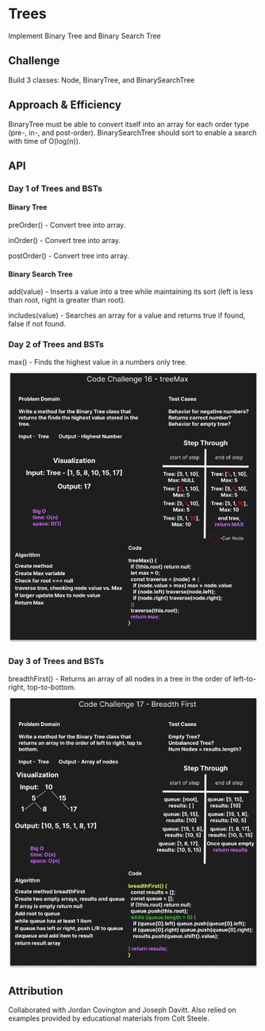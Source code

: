# Trees

Implement Binary Tree and Binary Search Tree

## Challenge

Build 3 classes: Node, BinaryTree, and BinarySearchTree

## Approach & Efficiency

BinaryTree must be able to convert itself into an array for each order type (pre-, in-, and post-order). BinarySearchTree should sort to enable a search with time of O(log(n)).

## API

### Day 1 of Trees and BSTs

#### Binary Tree

preOrder() - Convert tree into array.

inOrder() - Convert tree into array.

postOrder() - Convert tree into array.

#### Binary Search Tree

add(value) - Inserts a value into a tree while maintaining its sort (left is less than root, right is greater than root).

includes(value) - Searches an array for a value and returns true if found, false if not found.

### Day 2 of Trees and BSTs

max() - Finds the highest value in a numbers only tree.

![PseudoQ whiteboard](./assets/challenge-16.png)

### Day 3 of Trees and BSTs

breadthFirst() - Returns an array of all nodes in a tree in the order of left-to-right, top-to-bottom.

![PseudoQ whiteboard](./assets/challenge-17.png)

## Attribution

Collaborated with Jordan Covington and Joseph Davitt. Also relied on examples provided by educational materials from Colt Steele.
